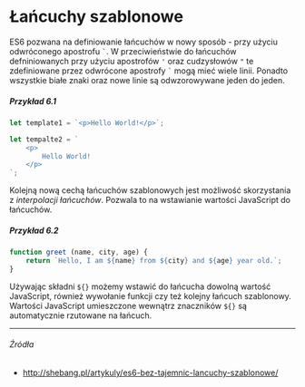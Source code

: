 # Łańcuchy szablonowe

ES6 pozwana na definiowanie łańcuchów w nowy sposób - przy użyciu odwróconego apostrofu ``` ` ```. W przeciwieństwie do łańcuchów defniniowanych przy użyciu apostrofów `'` oraz cudzysłowów `"` te zdefiniowane przez odwrócone apostrofy ``` ` ``` mogą mieć wiele linii. Ponadto wszystkie białe znaki oraz nowe linie są odwzorowywane jeden do jeden.

##### Przykład 6.1
```js
let template1 = `<p>Hello World!</p>`;

let tempalte2 = `
    <p>
        Hello World!
    </p>
`;
```

Kolejną nową cechą łańcuchów szablonowych jest możliwość skorzystania z _interpolacji łańcuchów_. Pozwala to na wstawianie wartości JavaScript do łańcuchów.

##### Przykład 6.2
```js
function greet (name, city, age) {
    return `Hello, I am ${name} from ${city} and ${age} year old.`;
}
```

Używając składni `${}` możemy wstawić do łańcucha dowolną wartość JavaScript, również wywołanie funkcji czy też kolejny łańcuch szablonowy. Wartości JavaScript umieszczone wewnątrz znaczników `${}` są automatycznie rzutowane na łańcuch.

---

###### Źródła

* http://shebang.pl/artykuly/es6-bez-tajemnic-lancuchy-szablonowe/



